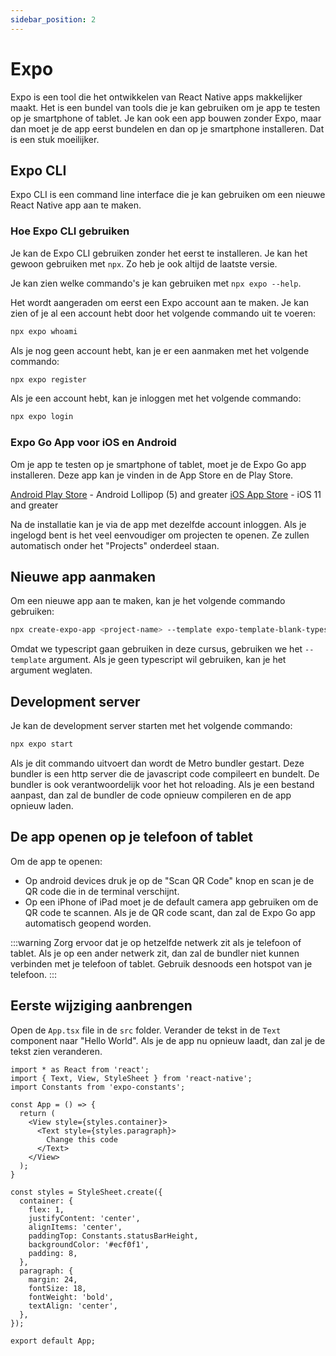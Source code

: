 ```yaml
---
sidebar_position: 2
---
```


# Expo

Expo is een tool die het ontwikkelen van React Native apps makkelijker maakt. Het is een bundel van tools die je kan gebruiken om je app te testen op je smartphone of tablet. Je kan ook een app bouwen zonder Expo, maar dan moet je de app eerst bundelen en dan op je smartphone installeren. Dat is een stuk moeilijker.

## Expo CLI

Expo CLI is een command line interface die je kan gebruiken om een nieuwe React Native app aan te maken. 

### Hoe Expo CLI gebruiken

Je kan de Expo CLI gebruiken zonder het eerst te installeren. Je kan het gewoon gebruiken met `npx`. Zo heb je ook altijd de laatste versie.

Je kan zien welke commando's je kan gebruiken met `npx expo --help`.

Het wordt aangeraden om eerst een Expo account aan te maken. Je kan zien of je al een account hebt door het volgende commando uit te voeren:

```bash
npx expo whoami
```

Als je nog geen account hebt, kan je er een aanmaken met het volgende commando:

```bash
npx expo register
```

Als je een account hebt, kan je inloggen met het volgende commando:

```bash
npx expo login
```

### Expo Go App voor iOS en Android

Om je app te testen op je smartphone of tablet, moet je de Expo Go app installeren. Deze app kan je vinden in de App Store en de Play Store.

[Android Play Store](https://play.google.com/store/apps/details?id=host.exp.exponent) - Android Lollipop (5) and greater
[iOS App Store](https://apps.apple.com/app/expo-go/id982107779) - iOS 11 and greater

Na de installatie kan je via de app met dezelfde account inloggen. Als je ingelogd bent is het veel eenvoudiger om projecten te openen. Ze zullen automatisch onder het "Projects" onderdeel staan.

## Nieuwe app aanmaken

Om een nieuwe app aan te maken, kan je het volgende commando gebruiken:

```bash
npx create-expo-app <project-name> --template expo-template-blank-typescript
```

Omdat we typescript gaan gebruiken in deze cursus, gebruiken we het `--template` argument. Als je geen typescript wil gebruiken, kan je het argument weglaten.

## Development server

Je kan de development server starten met het volgende commando:

```bash
npx expo start
```

Als je dit commando uitvoert dan wordt de Metro bundler gestart. Deze bundler is een http server die de javascript code compileert en bundelt. De bundler is ook verantwoordelijk voor het hot reloading. Als je een bestand aanpast, dan zal de bundler de code opnieuw compileren en de app opnieuw laden.

## De app openen op je telefoon of tablet

Om de app te openen:
- Op android devices druk je op de "Scan QR Code" knop en scan je de QR code die in de terminal verschijnt.
- Op een iPhone of iPad moet je de default camera app gebruiken om de QR code te scannen. Als je de QR code scant, dan zal de Expo Go app automatisch geopend worden.

:::warning
Zorg ervoor dat je op hetzelfde netwerk zit als je telefoon of tablet. Als je op een ander netwerk zit, dan zal de bundler niet kunnen verbinden met je telefoon of tablet. Gebruik desnoods een hotspot van je telefoon.
:::

## Eerste wijziging aanbrengen

Open de `App.tsx` file in de `src` folder. Verander de tekst in de `Text` component naar "Hello World". Als je de app nu opnieuw laadt, dan zal je de tekst zien veranderen.

```tsx expo={}
import * as React from 'react';
import { Text, View, StyleSheet } from 'react-native';
import Constants from 'expo-constants';

const App = () => {
  return (
    <View style={styles.container}>
      <Text style={styles.paragraph}>
        Change this code
      </Text>
    </View>
  );
}

const styles = StyleSheet.create({
  container: {
    flex: 1,
    justifyContent: 'center',
    alignItems: 'center',
    paddingTop: Constants.statusBarHeight,
    backgroundColor: '#ecf0f1',
    padding: 8,
  },
  paragraph: {
    margin: 24,
    fontSize: 18,
    fontWeight: 'bold',
    textAlign: 'center',
  },
});

export default App;
```
